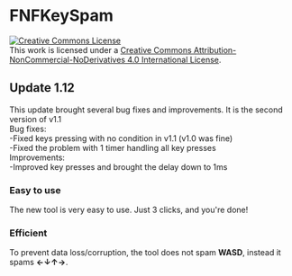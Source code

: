# FNFKeySpam
 
<a rel="license" href="http://creativecommons.org/licenses/by-nc-nd/4.0/"><img alt="Creative Commons License" style="border-width:0" src="https://i.creativecommons.org/l/by-nc-nd/4.0/88x31.png" /></a><br />This work is licensed under a <a rel="license" href="http://creativecommons.org/licenses/by-nc-nd/4.0/">Creative Commons Attribution-NonCommercial-NoDerivatives 4.0 International License</a>.

<h2>Update 1.12</h2>
This update brought several bug fixes and improvements.
It is the second version of v1.1
<br/>
Bug fixes:<br/>
-Fixed keys pressing with no condition in v1.1 (v1.0 was fine)<br/>
-Fixed the problem with 1 timer handling all key presses
<br/>
Improvements:<br/>
-Improved key presses and brought the delay down to 1ms
<br/>
<h3>Easy to use</h3>
The new tool is very easy to use. Just 3 clicks, and you're done!
<br/>
<h3>Efficient</h3>
To prevent data loss/corruption, the tool does not spam <b>WASD</b>, instead it spams <b>←↓↑→</b>.